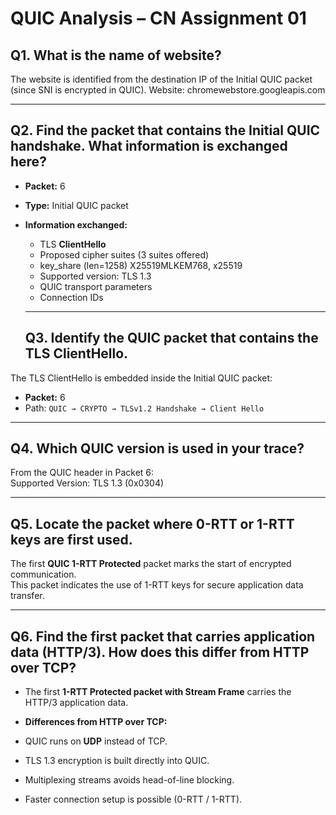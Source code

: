 # QUIC Analysis – CN Assignment 01

## Q1. What is the name of website?
The website is identified from the destination IP of the Initial QUIC packet (since SNI is encrypted in QUIC).
Website: chromewebstore.googleapis.com

---

## Q2. Find the packet that contains the Initial QUIC handshake. What information is exchanged here?
- **Packet:** 6 
- **Type:** Initial QUIC packet  
- **Information exchanged:**  
  - TLS **ClientHello**  
  - Proposed cipher suites (3 suites offered)  
  - key_share (len=1258) X25519MLKEM768, x25519
  - Supported version: TLS 1.3 
  - QUIC transport parameters  
  - Connection IDs <Missing>
 
  ---

  ## Q3. Identify the QUIC packet that contains the TLS ClientHello.
The TLS ClientHello is embedded inside the Initial QUIC packet:  
- **Packet:** 6
- Path: `QUIC → CRYPTO → TLSv1.2 Handshake → Client Hello`

---

## Q4. Which QUIC version is used in your trace?
From the QUIC header in Packet 6:  
Supported Version: TLS 1.3 (0x0304)

---

## Q5. Locate the packet where 0-RTT or 1-RTT keys are first used.
The first **QUIC 1-RTT Protected** packet marks the start of encrypted communication.  
This packet indicates the use of 1-RTT keys for secure application data transfer.  

---

## Q6. Find the first packet that carries application data (HTTP/3). How does this differ from HTTP over TCP?
- The first **1-RTT Protected packet with Stream Frame** carries the HTTP/3 application data.

- **Differences from HTTP over TCP:**  
- QUIC runs on **UDP** instead of TCP.  
- TLS 1.3 encryption is built directly into QUIC.  
- Multiplexing streams avoids head-of-line blocking.  
- Faster connection setup is possible (0-RTT / 1-RTT).  
  
